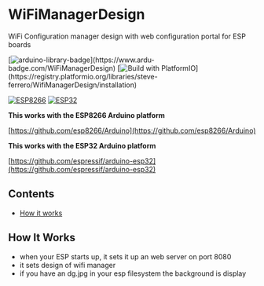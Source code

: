 # WiFiManagerDesign

WiFi Configuration manager design with web configuration portal for ESP boards

[![arduino-library-badge](https://www.ardu-badge.com/badge/WiFiManagerDesign.svg?)](https://www.ardu-badge.com/WiFiManagerDesign)
[![Build with PlatformIO](https://img.shields.io/badge/PlatformIO-Library-orange?)](https://registry.platformio.org/libraries/steve-ferrero/WifiManagerDesign/installation)

[![ESP8266](https://img.shields.io/badge/ESP-8266-000000.svg?longCache=true&style=flat&colorA=CC101F)](https://www.espressif.com/en/products/socs/esp8266)
[![ESP32](https://img.shields.io/badge/ESP-32-000000.svg?longCache=true&style=flat&colorA=CC101F)](https://www.espressif.com/en/products/socs/esp32)

**This works with the ESP8266 Arduino platform**

[https://github.com/esp8266/Arduino](https://github.com/esp8266/Arduino)

**This works with the ESP32 Arduino platform** 

[https://github.com/espressif/arduino-esp32](https://github.com/espressif/arduino-esp32)

## Contents
 - [How it works](#how-it-works)

## How It Works
- when your ESP starts up, it sets it up an web server on port 8080
- it sets design of wifi manager
- if you have an dg.jpg in your esp filesystem the background is display